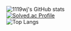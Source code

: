 

<!--
**1119wj/1119wj** is a ✨ _special_ ✨ repository because its `README.md` (this file) appears on your GitHub profile.

Here are some ideas to get you started:

- 🔭 I’m currently working on ...
- 🌱 I’m currently learning ...
- 👯 I’m looking to collaborate on ...
- 🤔 I’m looking for help with ...
- 💬 Ask me about ...
- 📫 How to reach me: ...
- 😄 Pronouns: ...
- ⚡ Fun fact: ...
-->
![1119wj's GitHub stats](https://github-readme-stats.vercel.app/api?username=1119wj&show_icons=true&theme=tokyonight)  
[![Solved.ac Profile](http://mazassumnida.wtf/api/generate_badge?boj=1119wj)](https://solved.ac/1119wj)  
![Top Langs](https://github-readme-stats.vercel.app/api/top-langs/?username=1119wj&layout=compact&theme=merko)
